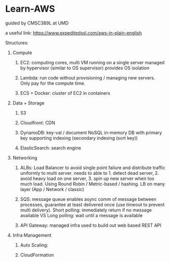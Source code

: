 # Learn-AWS
guided by CMSC389L at UMD

a useful link: https://www.expeditedssl.com/aws-in-plain-english

Structures:
1. Compute
    1. EC2: computing cores, multi VM running on a single server managed by hypervisor (similar to OS supervisor) provides OS isolation

    2. Lambda: run code without provisioning / managing new servers. Only pay for the compute time.

    3. ECS + Docker: cluster of EC2 in containers

2. Data + Storage
    1. S3 

    2. Cloudfront: CDN

    3. DynamoDB: key-val / document NoSQL in-memory DB with primary key supporting indexing (secondary indexing (sort key))

    4. ElasticSearch: search engine

3. Networking
    1. ALBs: Load Balancer to avoid single point failure and distribute traffic uniformly to multi server. needs to able to 1. detect dead server, 2. avoid heavy load on one server, 3. spin up new server when too much load. Using Round Robin / Metric-based / hashing. LB on many layer (App / Network / classic)

    2. SQS: message queue enables async comm of message between processes, guarantee at least delivered once (use timeout to prevent multi delivery). Short polling: immediately return if no message available VS Long polling: wait until a message is available 

    3. API Gateway: managed infra used to build out web based REST API

4. Infra Management
    1. Auto Scaling: 

    2. CloudFormation